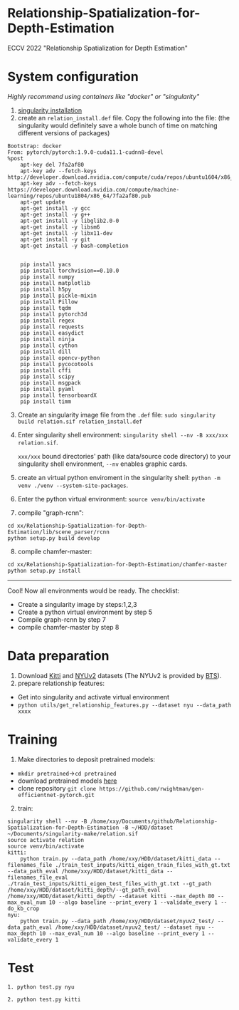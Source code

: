 # Relationship-Spatialization-for-Depth-Estimation
ECCV 2022 "Relationship Spatialization for Depth Estimation"

# System configuration
*Highly recommend using containers like "docker" or "singularity"*
1. [singularity installation](https://docs.sylabs.io/guides/3.0/user-guide/installation.html)
2. create an `relation_install.def` file. Copy the following into the file: (the singularity would definitely save a whole bunch of time on matching different versions of packages)
```
Bootstrap: docker
From: pytorch/pytorch:1.9.0-cuda11.1-cudnn8-devel
%post
    apt-key del 7fa2af80
    apt-key adv --fetch-keys http://developer.download.nvidia.com/compute/cuda/repos/ubuntu1604/x86_64/3bf863cc.pub
    apt-key adv --fetch-keys https://developer.download.nvidia.com/compute/machine-learning/repos/ubuntu1804/x86_64/7fa2af80.pub
    apt-get update
    apt-get install -y gcc
    apt-get install -y g++
    apt-get install -y libglib2.0-0
    apt-get install -y libsm6
    apt-get install -y libx11-dev
    apt-get install -y git
    apt-get install -y bash-completion


    pip install yacs
    pip install torchvision==0.10.0
    pip install numpy
    pip install matplotlib
    pip install h5py
    pip install pickle-mixin
    pip install Pillow
    pip install tqdm
    pip install pytorch3d
    pip install regex
    pip install requests
    pip install easydict
    pip install ninja
    pip install cython
    pip install dill
    pip install opencv-python
    pip install pycocotools
    pip install cffi
    pip install scipy
    pip install msgpack
    pip install pyaml
    pip install tensorboardX
    pip install timm
```
3. Create an singularity image file from the `.def` file: `sudo singularity build relation.sif relation_install.def`
4. Enter singularity shell environment: `singularity shell --nv -B xxx/xxx relation.sif`. 
    
    `xxx/xxx` bound directories' path (like data/source code directory) to your singularity shell environment, `--nv` enables graphic cards.
5. create an virtual python enviroment in the singularity shell: `python -m venv ./venv --system-site-packages`.
6. Enter the python virtual environment: `source venv/bin/activate` 
7. compile "graph-rcnn":
```
cd xx/Relationship-Spatialization-for-Depth-Estimation/lib/scene_parser/rcnn
python setup.py build develop
```
8. compile chamfer-master:
```
cd xx/Relationship-Spatialization-for-Depth-Estimation/chamfer-master
python setup.py install
```
------
Cool! Now all environments would be ready. The checklist:
- Create a singularity image by steps:1,2,3
- Create a python virtual environment by step 5
- Compile graph-rcnn by step 7
- compile chamfer-master by step 8

# Data preparation
1. Download [Kitti](http://www.cvlibs.net/datasets/kitti/raw_data.php) and [NYUv2](https://drive.google.com/file/d/1AysroWpfISmm-yRFGBgFTrLy6FjQwvwP/view?usp=sharing) datasets (The NYUv2 is provided by [BTS](https://github.com/cleinc/bts/tree/master/pytorch)).
2. prepare relationship features: 
- Get into singularity and activate virtual environment
- `python utils/get_relationship_features.py --dataset nyu --data_path xxxx`

# Training

1. Make directories to deposit pretrained models: 
- `mkdir pretrained`->`cd pretrained`
- download pretrained models [here]()
- clone repository `git clone https://github.com/rwightman/gen-efficientnet-pytorch.git`

2. train:
```
singularity shell --nv -B /home/xxy/Documents/github/Relationship-Spatialization-for-Depth-Estimation -B ~/HDD/dataset ~/Documents/singularity-make/relation.sif
source activate relation
source venv/bin/activate
kitti:
    python train.py --data_path /home/xxy/HDD/dataset/kitti_data --filenames_file ./train_test_inputs/kitti_eigen_train_files_with_gt.txt --data_path_eval /home/xxy/HDD/dataset/kitti_data --filenames_file_eval ./train_test_inputs/kitti_eigen_test_files_with_gt.txt --gt_path /home/xxy/HDD/dataset/kitti_depth/--gt_path_eval /home/xxy/HDD/dataset/kitti_depth/ --dataset kitti --max_depth 80 --max_eval_num 10 --algo baseline --print_every 1 --validate_every 1 --do_kb_crop
nyu:
    python train.py --data_path /home/xxy/HDD/dataset/nyuv2_test/ --data_path_eval /home/xxy/HDD/dataset/nyuv2_test/ --dataset nyu --max_depth 10 --max_eval_num 10 --algo baseline --print_every 1 --validate_every 1
```

# Test
```
1. python test.py nyu

2. python test.py kitti
```